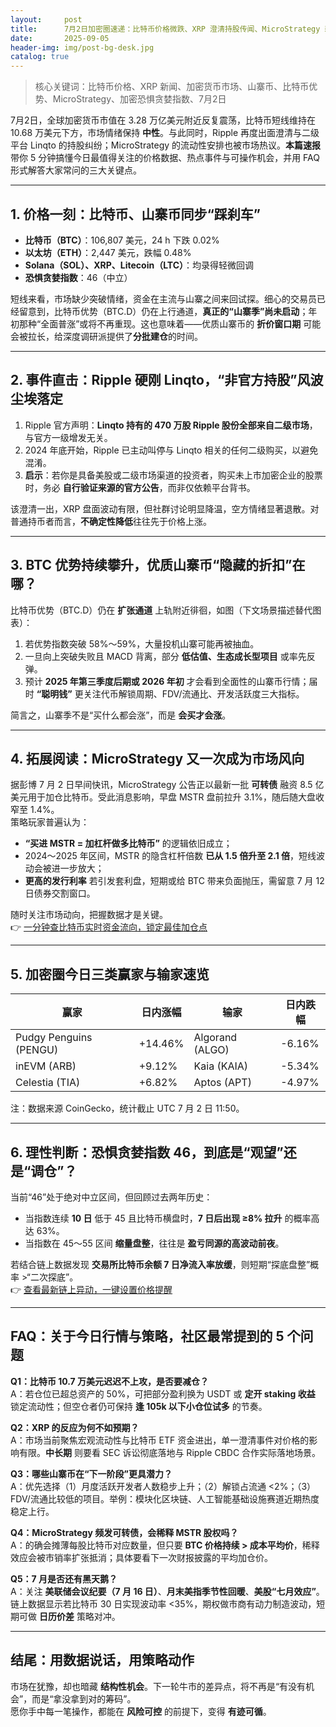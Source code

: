 ```yaml
---
layout:     post
title:      7月2日加密圈速递：比特币价格微跌、XRP 澄清持股传闻、MicroStrategy 新动向
date:       2025-09-05
header-img: img/post-bg-desk.jpg
catalog: true
---
```


> 核心关键词：比特币价格、XRP 新闻、加密货币市场、山寨币、比特币优势、MicroStrategy、加密恐惧贪婪指数、7月2日

7月2日，全球加密货币市值在 3.28 万亿美元附近反复震荡，比特币短线维持在 10.68 万美元下方，市场情绪保持 **中性**。与此同时，Ripple 再度出面澄清与二级平台 Linqto 的持股纠纷；MicroStrategy 的流动性安排也被市场热议。**本篇速报**带你 5 分钟搞懂今日最值得关注的价格数据、热点事件与可操作机会，并用 FAQ 形式解答大家常问的三大关键点。

---

## 1. 价格一刻：比特币、山寨币同步“踩刹车”

- **比特币（BTC）**：106,807 美元，24 h 下跌 0.02%
- **以太坊（ETH）**：2,447 美元，跌幅 0.48%
- **Solana（SOL）、XRP、Litecoin（LTC）**：均录得轻微回调
- **恐惧贪婪指数**：46（中立）

短线来看，市场缺少突破情绪，资金在主流与山寨之间来回试探。细心的交易员已经留意到，比特币优势（BTC.D）仍在上行通道，**真正的“山寨季”尚未启动**；年初那种“全面普涨”或将不再重现。这也意味着——优质山寨币的 **折价窗口期** 可能会被拉长，给深度调研派提供了**分批建仓**的时间。

---

## 2. 事件直击：Ripple 硬刚 Linqto，“非官方持股”风波尘埃落定

1. Ripple 官方声明：**Linqto 持有的 470 万股 Ripple 股份全部来自二级市场**，与官方一级增发无关。  
2. 2024 年底开始，Ripple 已主动叫停与 Linqto 相关的任何二级购买，以避免混淆。  
3. **启示**：若你是具备美股或二级市场渠道的投资者，购买未上市加密企业的股票时，务必 **自行验证来源的官方公告**，而非仅依赖平台背书。

该澄清一出，XRP 盘面波动有限，但社群讨论明显降温，空方情绪显著退散。对普通持币者而言，**不确定性降低**往往先于价格上涨。

---

## 3. BTC 优势持续攀升，优质山寨币“隐藏的折扣”在哪？

比特币优势（BTC.D）仍在 **扩张通道** 上轨附近徘徊，如图（下文场景描述替代图表）：

1. 若优势指数突破 58%～59%，大量投机山寨可能再被抽血。  
2. 一旦向上突破失败且 MACD 背离，部分 **低估值、生态成长型项目** 或率先反弹。  
3. 预计 **2025 年第三季度后期或 2026 年初** 才会看到全面性的山寨币行情；届时 **“聪明钱”** 更关注代币解锁周期、FDV/流通比、开发活跃度三大指标。

简言之，山寨季不是“买什么都会涨”，而是 **会买才会涨**。

---

## 4. 拓展阅读：MicroStrategy 又一次成为市场风向

据彭博 7 月 2 日早间快讯，MicroStrategy 公告正以最新一批 **可转债** 融资 8.5 亿美元用于加仓比特币。受此消息影响，早盘 MSTR 盘前拉升 3.1%，随后随大盘收窄至 1.4%。  
策略玩家普遍认为：

- **“买进 MSTR = 加杠杆做多比特币”** 的逻辑依旧成立；
- 2024～2025 年区间，MSTR 的隐含杠杆倍数 **已从 1.5 倍升至 2.1 倍**，短线波动会被进一步放大；
- **更高的发行利率** 若引发套利盘，短期或给 BTC 带来负面抛压，需留意 7 月 12 日债券交割窗口。

随时关注市场动向，把握数据才是关键。  
👉 [一分钟查比特币实时资金流向，锁定最佳加仓点](https://okxdog.com/)

---

## 5. 加密圈今日三类赢家与输家速览

| 赢家                         | 日内涨幅 | 输家                      | 日内跌幅 |
|----------------------------|----------|---------------------------|----------|
| Pudgy Penguins (PENGU)      | +14.46%  | Algorand (ALGO)            | -6.16%   |
| inEVM (ARB)                 | +9.12%   | Kaia (KAIA)                | -5.34%   |
| Celestia (TIA)              | +6.82%   | Aptos (APT)                | -4.97%   |

注：数据来源 CoinGecko，统计截止 UTC 7 月 2 日 11:50。

---

## 6. 理性判断：恐惧贪婪指数 46，到底是“观望”还是“调仓”？

​当前“46”处于绝对中立区间，但回顾过去两年历史：

- 当指数连续 **10 日** 低于 45 且比特币横盘时，**7 日后出现 ≥8% 拉升** 的概率高达 63%。  
- 当指数在 45～55 区间 **缩量盘整**，往往是 **盈亏同源的高波动前夜**。

若结合链上数据发现 **交易所比特币余额 7 日净流入率放缓**，则短期“探底盘整”概率 >“二次探底”。  
👉 [查看最新链上异动，一键设置价格提醒](https://okxdog.com/)

---

## FAQ：关于今日行情与策略，社区最常提到的 5 个问题

**Q1：比特币 10.7 万美元迟迟不上攻，是否要减仓？**  
A：若仓位已超总资产的 50%，可把部分盈利换为 USDT 或 **定开 staking 收益** 锁定流动性；但空仓者仍可保持 **逢 105k 以下小仓位试多** 的节奏。

**Q2：XRP 的反应为何不如预期？**  
A：市场当前聚焦宏观流动性与比特币 ETF 资金进出，单一澄清事件对价格的影响有限。**中长期** 则要看 SEC 诉讼彻底落地与 Ripple CBDC 合作实际落地场景。

**Q3：哪些山寨币在“下一阶段”更具潜力？**  
A：优先选择（1）月度活跃开发者人数稳步上升；（2）解锁占流通 <2%；（3）FDV/流通比较低的项目。举例：模块化区块链、人工智能基础设施赛道近期热度稳定上行。

**Q4：MicroStrategy 频发可转债，会稀释 MSTR 股权吗？**  
A：的确会摊薄每股比特币对应数量，但只要 **BTC 价格持续 > 成本平均价**，稀释效应会被市销率扩张抵消；具体要看下一次财报披露的平均加仓价。

**Q5：7 月是否还有黑天鹅？**  
A：关注 **美联储会议纪要（7 月 16 日）**、**月末美指季节性回暖**、**美股“七月效应”**。链上数据显示若比特币 30 日实现波动率 <35%，期权做市商有动力制造波动，短期可做 **日历价差** 策略对冲。

---

## 结尾：用数据说话，用策略动作

市场在犹豫，却也暗藏 **结构性机会**。下一轮牛市的差异点，将不再是“有没有机会”，而是“拿没拿到对的筹码”。  
愿你手中每一笔操作，都能在 **风险可控** 的前提下，变得 **有迹可循**。
